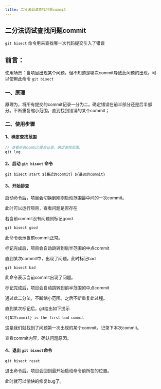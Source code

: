 ```yaml
---
title: 二分法调试查找问题commit
---
```

## 二分法调试查找问题commit

`git bisect` 命令用来查找哪一次代码提交引入了错误

## 前言：

使用场景：当项目出现某个问题。但不知道是哪次commit导致此问题的出现。可以使用此命令 `git bisect`

### 一、原理

原理为，将所有提交的commit记录一分为二。确定错误在前半部分还是后半部分。不断重复缩小范围，直到找到错误的某个commit；

### 二、使用步骤

#### 1、确定查找范围

```javascript
// 查看所有commit提交记录，确定查找范围。
git log
```

#### 2、启动 `git bisect` 命令

```javascript
git bisect start ${最近的commit} ${最远的commit}
```

#### 3、开始排查

启动命令后，项目会切换到刚刚启动范围最中间的一次commit。

此时可以运行项目，查看问题是否存在

若当前commit没有问题则标记good

```javascript
git bisect good
```

此命令表示当前commit正常。

标记完成后，项目会自动跳转到后半范围的中点commit

直到某次commit中，出现了问题。此时标记bad

```javascript
git bisect bad
```

此命令表示当前commit出现了问题。

标记完成后，项目会自动跳转到前半范围的中点commit

通过此二分法，不断缩小范围。之后不断重复此过程。

直到某次标记后，git给出如下提示

```javascript
${某次commit} is the first bad commit
```

这是我们就找到了问题第一次出现的某个commit。记录下本次commit。

查看commit内容，确认问题原因。

#### 4、退出 `git bisect`命令

```javascript
git bisect reset
```

退出命令后。项目会回到最开始启动命令前所在的位置。

此时就可以愉快的修复bug了。
